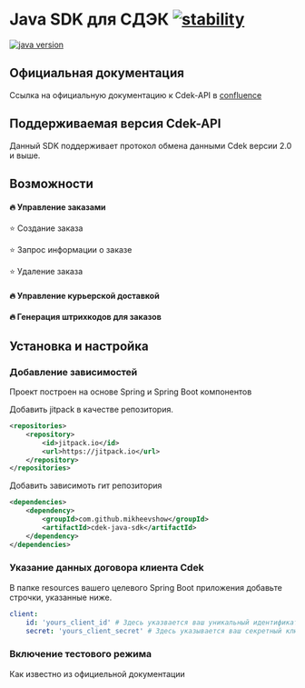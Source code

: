 # Java SDK для СДЭК [![stability][0]][1]

[![java version][2]][3]

## Официальная документация 
Ссылка на официальную документацию к Cdek-API в [confluence](https://confluence.cdek.ru/pages/viewpage.action?pageId=29923741)

## Поддерживаемая версия Cdek-API
Данный SDK поддерживает протокол обмена данными Cdek версии 2.0 и выше.

## Возможности

#### 🔥 Управление заказами

⭐️ Создание заказа

⭐️ Запрос информации о заказе

⭐️ Удаление заказа

#### 🔥 Управление курьерской доставкой 

#### 🔥 Генерация штрихкодов для заказов

## Установка и настройка

### Добавление зависимостей
Проект построен на основе Spring и Spring Boot компонентов

Добавить jitpack в качестве репозитория.
```xml
<repositories>
    <repository>
        <id>jitpack.io</id>
        <url>https://jitpack.io</url>
    </repository>
</repositories>
```

Добавить зависимоть гит репозитория

```xml
<dependencies>
    <dependency>
        <groupId>com.github.mikheevshow</groupId>
        <artifactId>cdek-java-sdk</artifactId>
    </dependency>
</dependencies>
```

### Указание данных договора клиента Cdek

В папке resources вашего целевого Spring Boot приложения добавьте строчки, указанные ниже.

```yaml
client:
    id: 'yours_client_id' # Здесь указвается ваш уникальный идентификатор из договора
    secret: 'yours_client_secret' # Здесь указывается ваш секретный ключ из договора
```

### Включение тестового режима

Как известно из официельной документации 

[0]: https://img.shields.io/badge/stability-experemental-orange
[1]: https://nodejs.org/api/documentation.html#documentation_stability_index
[2]: https://img.shields.io/badge/java-11-blue
[3]: https://openjdk.java.net/projects/jdk/11/
